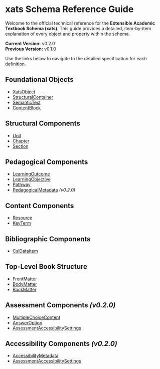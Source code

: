 # xats Schema Reference Guide

Welcome to the official technical reference for the **Extensible Academic Textbook Schema (xats)**. This guide provides a detailed, item-by-item explanation of every object and property within the schema.

**Current Version:** v0.2.0  
**Previous Version:** v0.1.0

Use the links below to navigate to the detailed specification for each definition.

## Foundational Objects
- [XatsObject](./XatsObject.md)
- [StructuralContainer](./StructuralContainer.md)
- [SemanticText](./SemanticText.md)
- [ContentBlock](./ContentBlock.md)

## Structural Components
- [Unit](./Unit.md)
- [Chapter](./Chapter.md)
- [Section](./Section.md)

## Pedagogical Components
- [LearningOutcome](./LearningOutcome.md)
- [LearningObjective](./LearningObjective.md)
- [Pathway](./Pathway.md)
- [PedagogicalMetadata](./PedagogicalMetadata.md) *(v0.2.0)*

## Content Components
- [Resource](./Resource.md)
- [KeyTerm](./KeyTerm.md)

## Bibliographic Components
- [CslDataItem](./CslDataItem.md)

## Top-Level Book Structure
- [FrontMatter](./FrontMatter.md)
- [BodyMatter](./BodyMatter.md)
- [BackMatter](./BackMatter.md)

## Assessment Components *(v0.2.0)*
- [MultipleChoiceContent](./MultipleChoiceContent.md)
- [AnswerOption](./AnswerOption.md)
- [AssessmentAccessibilitySettings](./AssessmentAccessibilitySettings.md)

## Accessibility Components *(v0.2.0)*
- [AccessibilityMetadata](./AccessibilityMetadata.md)
- [AssessmentAccessibilitySettings](./AssessmentAccessibilitySettings.md)